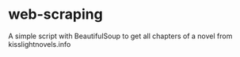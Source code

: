# web-scraping
A simple script with BeautifulSoup to get all chapters of a novel from kisslightnovels.info
